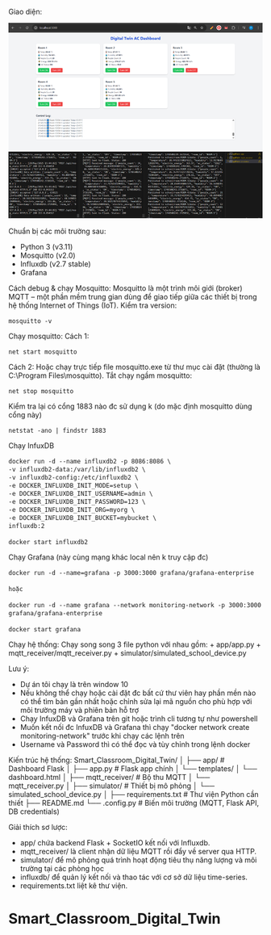 Giao diện:


<img alt="Dashboard.png" src="https://github.com/ptyants/Smart_Classroom_Digital_Twin/blob/main/DEMO/Dashboard.png?raw=true" data-hpc="true" class="Box-sc-g0xbh4-0 fzFXnm">
<img alt="terminal.png" src="https://github.com/ptyants/Smart_Classroom_Digital_Twin/blob/main/DEMO/terminal.png?raw=true" data-hpc="true" class="Box-sc-g0xbh4-0 fzFXnm">


Chuẩn bị các môi trường sau:
+ Python 3  (v3.11)
+ Mosquitto (v2.0)
+ Influxdb  (v2.7 stable)
+ Grafana


Cách debug & chạy Mosquitto:
    Mosquitto là một trình môi giới (broker) MQTT – một phần mềm trung gian dùng để giao tiếp giữa các thiết bị trong hệ thống Internet of Things (IoT).
    Kiểm tra version:
    
    mosquitto -v
        
Chạy mosquitto:
Cách 1: 
        
    net start mosquitto
    
Cách 2: Hoặc chạy trực tiếp file mosquitto.exe từ thư mục cài đặt (thường là C:\Program Files\mosquitto).
Tắt chạy ngầm mosquitto:

    net stop mosquitto
        
Kiểm tra lại có cổng 1883  nào đc sử dụng k (do mặc định mosquitto dùng cổng này)

    netstat -ano | findstr 1883


Chạy InfuxDB

    docker run -d --name influxdb2 -p 8086:8086 \
    -v influxdb2-data:/var/lib/influxdb2 \
    -v influxdb2-config:/etc/influxdb2 \
    -e DOCKER_INFLUXDB_INIT_MODE=setup \
    -e DOCKER_INFLUXDB_INIT_USERNAME=admin \
    -e DOCKER_INFLUXDB_INIT_PASSWORD=123 \
    -e DOCKER_INFLUXDB_INIT_ORG=myorg \
    -e DOCKER_INFLUXDB_INIT_BUCKET=mybucket \
    influxdb:2

    docker start influxdb2

Chạy Grafana
    (này cùng mạng khác local nên k truy cập đc) 
    
    docker run -d --name=grafana -p 3000:3000 grafana/grafana-enterprise

    hoặc
    
    docker run -d --name grafana --network monitoring-network -p 3000:3000 grafana/grafana-enterprise

    docker start grafana


Chạy hệ thống:
    Chạy song song 3 file python với nhau gồm:
    + app/app.py
    + mqtt_receiver/mqtt_receiver.py
    + simulator/simulated_school_device.py


Lưu ý:
+ Dự án tôi chạy là trên window 10
+ Nếu không thể chạy hoặc cài đặt đc bất cứ thư viên hay phần mền nào có thể tìm bản gần nhất hoặc chỉnh sửa lại mã nguồn cho phù hợp với môi trường máy và phiên bản hỗ trợ
+ Chạy InfuxDB và Grafana trên git hoặc trình cli tương tự như powershell
+ Muốn kết nối đc InfuxDB và Grafana thì chạy "docker network create monitoring-network" trước khi chạy các lệnh trên
+ Username và Password thì có thể đọc và tùy chỉnh trong lệnh docker



Kiến trúc hệ thống:
Smart_Classroom_Digital_Twin/
│
├── app/ # Dashboard Flask
│   ├── app.py # Flask app chính
│   └── templates/
│       └── dashboard.html
│
├── mqtt_receiver/ # Bộ thu MQTT
│   └── mqtt_receiver.py
│
├── simulator/	# Thiết bị mô phỏng
│   └── simulated_school_device.py
│
├── requirements.txt # Thư viện Python cần thiết
├── README.md
└── .config.py # Biến môi trường (MQTT, Flask API, DB credentials)


Giải thích sơ lược:
- app/ chứa backend Flask + SocketIO kết nối với Influxdb.
- mqtt_receiver/ là client nhận dữ liệu MQTT rồi đẩy về server qua HTTP.
- simulator/ để mô phỏng quá trình hoạt động tiêu thụ năng lượng và môi trường tại các phòng học
- influxdb/ để quản lý kết nối và thao tác với cơ sở dữ liệu time-series.
- requirements.txt liệt kê thư viện.
  


# Smart_Classroom_Digital_Twin
